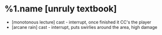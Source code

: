 %1.name [unruly textbook]
=======
- [monotonous lecture] cast - interrupt, once finished it CC's the player
- [arcane rain] cast - interrupt, puts swirlies around the area, high damage